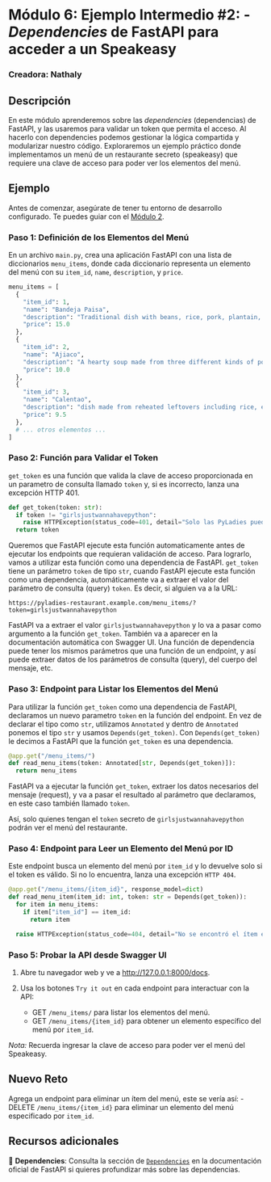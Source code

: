 # Módulo 6: Ejemplo Intermedio #2: - *Dependencies* de FastAPI para acceder a un Speakeasy

### Creadora: Nathaly

## Descripción

En este módulo aprenderemos sobre las *dependencies* (dependencias) de FastAPI, y las usaremos para validar un token que permita el acceso. Al hacerlo con dependencies podemos gestionar la lógica compartida y modularizar nuestro código. Exploraremos un ejemplo práctico donde implementamos un menú de un restaurante secreto (speakeasy) que requiere una clave de acceso para poder ver los elementos del menú.

## Ejemplo

Antes de comenzar, asegúrate de tener tu entorno de desarrollo configurado. Te puedes guiar con el [Módulo 2](../M%202/guia-modulo2.md).

### Paso 1: Definición de los Elementos del Menú

En un archivo `main.py`, crea una aplicación FastAPI con una lista de diccionarios `menu_items`, donde cada diccionario representa un elemento del menú con su `item_id`, `name`, `description`, y `price`.

```python
menu_items = [
  {
    "item_id": 1,
    "name": "Bandeja Paisa",
    "description": "Traditional dish with beans, rice, pork, plantain, avocado, arepa, and egg",
    "price": 15.0
  },
  {
    "item_id": 2,
    "name": "Ajiaco",
    "description": "A hearty soup made from three different kinds of potatoes (criolla, sabanera and pastusa), chicken, guasca leaves, with a half an ear of corn splashed in for good measure",
    "price": 10.0
  },
  {
    "item_id": 3,
    "name": "Calentao",
    "description": "dish made from reheated leftovers including rice, egg, pasta, beans, potatoes and other foods such as arepa, chorizo, and ground beef",
    "price": 9.5
  },
  # ... otros elementos ...
]
```

### Paso 2: Función para Validar el Token

`get_token` es una función que valida la clave de acceso proporcionada en un parametro de consulta llamado `token` y, si es incorrecto, lanza una excepción HTTP 401.

```python
def get_token(token: str):
  if token != "girlsjustwannahavepython":
    raise HTTPException(status_code=401, detail="Solo las PyLadies pueden entrar")
  return token
```

Queremos que FastAPI ejecute esta función automaticamente antes de ejecutar los endpoints que requieran validación de acceso.
Para lograrlo, vamos a utilizar esta función como una dependencia de FastAPI.
`get_token` tiene un parámetro `token` de tipo `str`, cuando FastAPI ejecute esta función como una dependencia, automáticamente va a extraer el valor del parámetro de consulta (query) `token`.
Es decir, si alguien va a la URL:
```
https://pyladies-restaurant.example.com/menu_items/?token=girlsjustwannahavepython
```
FastAPI va a extraer el valor `girlsjustwannahavepython` y lo va a pasar como argumento a la función `get_token`.
También va a aparecer en la documentación automática con Swagger UI.
Una función de dependencia puede tener los mismos parámetros que una función de un endpoint, y así puede extraer datos de los parámetros de consulta (query), del cuerpo del mensaje, etc.

### Paso 3: Endpoint para Listar los Elementos del Menú

Para utilizar la función `get_token` como una dependencia de FastAPI, declaramos un nuevo parametro `token` en la función del endpoint. En vez de declarar el tipo como `str`, utilizamos `Annotated` y dentro de `Annotated` ponemos el tipo `str` y usamos `Depends(get_token)`.
Con `Depends(get_token)` le decimos a FastAPI que la función `get_token` es una dependencia.

```python
@app.get("/menu_items/")
def read_menu_items(token: Annotated[str, Depends(get_token)]):
  return menu_items
```

FastAPI va a ejecutar la función `get_token`, extraer los datos necesarios del mensaje (request), y va a pasar el resultado al parámetro que declaramos, en este caso también llamado `token`.

Así, solo quienes tengan el `token` secreto de `girlsjustwannahavepython` podrán ver el menú del restaurante.

### Paso 4: Endpoint para Leer un Elemento del Menú por ID

Este endpoint busca un elemento del menú por `item_id` y lo devuelve solo si el token es válido. Si no lo encuentra, lanza una excepción `HTTP 404`.

```python
@app.get("/menu_items/{item_id}", response_model=dict)
def read_menu_item(item_id: int, token: str = Depends(get_token)):
  for item in menu_items:
    if item["item_id"] == item_id:
      return item

  raise HTTPException(status_code=404, detail="No se encontró el ítem especificado")
```

### Paso 5: Probar la API desde Swagger UI

1. Abre tu navegador web y ve a http://127.0.0.1:8000/docs.

2. Usa los botones `Try it out` en cada endpoint para interactuar con la API:

    - GET `/menu_items/` para listar los elementos del menú.
    - GET `/menu_items/{item_id}` para obtener un elemento específico del menú por `item_id`.

*Nota:* Recuerda ingresar la clave de acceso para poder ver el menú del Speakeasy.

## Nuevo Reto

Agrega un endpoint para eliminar un ítem del menú, este se vería así:
    - DELETE `/menu_items/{item_id}` para eliminar un elemento del menú especificado por `item_id`.

## Recursos adicionales

📝 **Dependencies**: Consulta la sección de [`Dependencies`](https://fastapi.tiangolo.com/tutorial/dependencies/) en la documentación oficial de FastAPI si quieres profundizar más sobre las dependencias.
